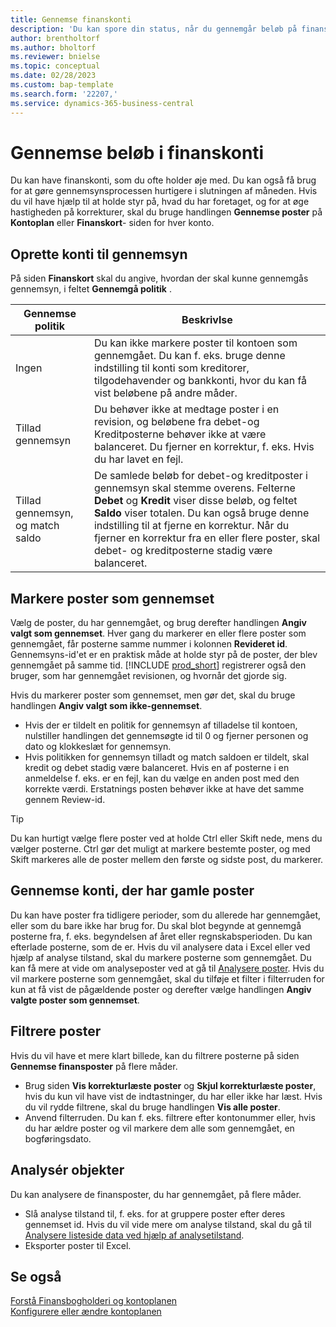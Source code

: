 ```yaml
---
title: Gennemse finanskonti
description: 'Du kan spore din status, når du gennemgår beløb på finanskonti.'
author: brentholtorf
ms.author: bholtorf
ms.reviewer: bnielse
ms.topic: conceptual
ms.date: 02/28/2023
ms.custom: bap-template
ms.search.form: '22207,'
ms.service: dynamics-365-business-central
---
```


# <a name="review-amounts-in-general-ledger-accounts"></a>Gennemse beløb i finanskonti

Du kan have finanskonti, som du ofte holder øje med. Du kan også få brug for at gøre gennemsynsprocessen hurtigere i slutningen af måneden. Hvis du vil have hjælp til at holde styr på, hvad du har foretaget, og for at øge hastigheden på korrekturer, skal du bruge handlingen **Gennemse poster** på **Kontoplan** eller **Finanskort**- siden for hver konto. 

## <a name="set-up-accounts-for-reviews"></a>Oprette konti til gennemsyn

På siden **Finanskort** skal du angive, hvordan der skal kunne gennemgås gennemsyn, i feltet **Gennemgå politik** .

|Gennemse politik  |Beskrivlse  |
|---------|---------|
|Ingen     | Du kan ikke markere poster til kontoen som gennemgået. Du kan f. eks. bruge denne indstilling til konti som kreditorer, tilgodehavender og bankkonti, hvor du kan få vist beløbene på andre måder.        |
|Tillad gennemsyn     | Du behøver ikke at medtage poster i en revision, og beløbene fra debet-og Kreditposterne behøver ikke at være balanceret. Du fjerner en korrektur, f. eks. Hvis du har lavet en fejl.        |
|Tillad gennemsyn, og match saldo     | De samlede beløb for debet-og kreditposter i gennemsyn skal stemme overens. Felterne **Debet** og **Kredit** viser disse beløb, og feltet **Saldo** viser totalen. Du kan også bruge denne indstilling til at fjerne en korrektur. Når du fjerner en korrektur fra en eller flere poster, skal debet- og kreditposterne stadig være balanceret.        |

## <a name="mark-entries-as-reviewed"></a>Markere poster som gennemset

Vælg de poster, du har gennemgået, og brug derefter handlingen **Angiv valgt som gennemset**. Hver gang du markerer en eller flere poster som gennemgået, får posterne samme nummer i kolonnen **Revideret id**. Gennemsyns-id'et er en praktisk måde at holde styr på de poster, der blev gennemgået på samme tid. [!INCLUDE [prod_short](includes/prod_short.md)] registrerer også den bruger, som har gennemgået revisionen, og hvornår det gjorde sig.

Hvis du markerer poster som gennemset, men gør det, skal du bruge handlingen **Angiv valgt som ikke-gennemset**.

* Hvis der er tildelt en politik for gennemsyn af tilladelse til kontoen, nulstiller handlingen det gennemsøgte id til 0 og fjerner personen og dato og klokkeslæt for gennemsyn. 
* Hvis politikken for gennemsyn tilladt og match saldoen er tildelt, skal kredit og debet stadig være balanceret. Hvis en af posterne i en anmeldelse f. eks. er en fejl, kan du vælge en anden post med den korrekte værdi. Erstatnings posten behøver ikke at have det samme gennem Review-id.

> [!TIP]
> Du kan hurtigt vælge flere poster ved at holde Ctrl eller Skift nede, mens du vælger posterne. Ctrl gør det muligt at markere bestemte poster, og med Skift markeres alle de poster mellem den første og sidste post, du markerer.

## <a name="review-accounts-that-have-old-entries"></a>Gennemse konti, der har gamle poster

Du kan have poster fra tidligere perioder, som du allerede har gennemgået, eller som du bare ikke har brug for. Du skal blot begynde at gennemgå posterne fra, f. eks. begyndelsen af året eller regnskabsperioden. Du kan efterlade posterne, som de er. Hvis du vil analysere data i Excel eller ved hjælp af analyse tilstand, skal du markere posterne som gennemgået. Du kan få mere at vide om analyseposter ved at gå til [Analysere poster](#analyze-entries). Hvis du vil markere posterne som gennemgået, skal du tilføje et filter i filterruden for kun at få vist de pågældende poster og derefter vælge handlingen **Angiv valgte poster som gennemset**.

## <a name="filter-entries"></a>Filtrere poster

Hvis du vil have et mere klart billede, kan du filtrere posterne på siden **Gennemse finansposter** på flere måder.

* Brug siden **Vis korrekturlæste poster** og **Skjul korrekturlæste poster**, hvis du kun vil have vist de indtastninger, du har eller ikke har læst. Hvis du vil rydde filtrene, skal du bruge handlingen **Vis alle poster**.
* Anvend filterruden. Du kan f. eks. filtrere efter kontonummer eller, hvis du har ældre poster og vil markere dem alle som gennemgået, en bogføringsdato.

## <a name="analyze-entries"></a>Analysér objekter

Du kan analysere de finansposter, du har gennemgået, på flere måder.

* Slå analyse tilstand til, f. eks. for at gruppere poster efter deres gennemset id. Hvis du vil vide mere om analyse tilstand, skal du gå til [Analysere listeside data ved hjælp af analysetilstand](analysis-mode.md).
* Eksporter poster til Excel.

## <a name="see-also"></a>Se også

[Forstå Finansbogholderi og kontoplanen](finance-general-ledger.md)  
[Konfigurere eller ændre kontoplanen](finance-setup-chart-accounts.md)  
